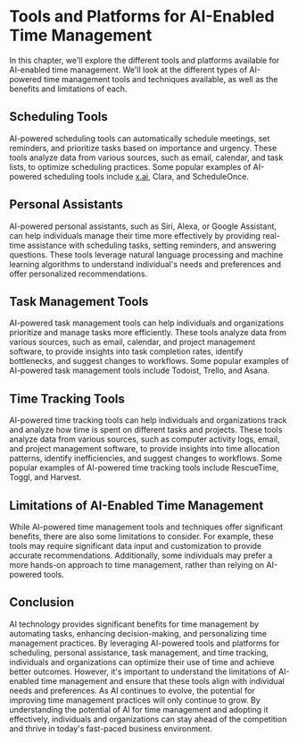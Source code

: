 Tools and Platforms for AI-Enabled Time Management
=======================================================================================================================

In this chapter, we'll explore the different tools and platforms available for AI-enabled time management. We'll look at the different types of AI-powered time management tools and techniques available, as well as the benefits and limitations of each.

Scheduling Tools
----------------

AI-powered scheduling tools can automatically schedule meetings, set reminders, and prioritize tasks based on importance and urgency. These tools analyze data from various sources, such as email, calendar, and task lists, to optimize scheduling practices. Some popular examples of AI-powered scheduling tools include [x.ai](http://x.ai), Clara, and ScheduleOnce.

Personal Assistants
-------------------

AI-powered personal assistants, such as Siri, Alexa, or Google Assistant, can help individuals manage their time more effectively by providing real-time assistance with scheduling tasks, setting reminders, and answering questions. These tools leverage natural language processing and machine learning algorithms to understand individual's needs and preferences and offer personalized recommendations.

Task Management Tools
---------------------

AI-powered task management tools can help individuals and organizations prioritize and manage tasks more efficiently. These tools analyze data from various sources, such as email, calendar, and project management software, to provide insights into task completion rates, identify bottlenecks, and suggest changes to workflows. Some popular examples of AI-powered task management tools include Todoist, Trello, and Asana.

Time Tracking Tools
-------------------

AI-powered time tracking tools can help individuals and organizations track and analyze how time is spent on different tasks and projects. These tools analyze data from various sources, such as computer activity logs, email, and project management software, to provide insights into time allocation patterns, identify inefficiencies, and suggest changes to workflows. Some popular examples of AI-powered time tracking tools include RescueTime, Toggl, and Harvest.

Limitations of AI-Enabled Time Management
-----------------------------------------

While AI-powered time management tools and techniques offer significant benefits, there are also some limitations to consider. For example, these tools may require significant data input and customization to provide accurate recommendations. Additionally, some individuals may prefer a more hands-on approach to time management, rather than relying on AI-powered tools.

Conclusion
----------

AI technology provides significant benefits for time management by automating tasks, enhancing decision-making, and personalizing time management practices. By leveraging AI-powered tools and platforms for scheduling, personal assistance, task management, and time tracking, individuals and organizations can optimize their use of time and achieve better outcomes. However, it's important to understand the limitations of AI-enabled time management and ensure that these tools align with individual needs and preferences. As AI continues to evolve, the potential for improving time management practices will only continue to grow. By understanding the potential of AI for time management and adopting it effectively, individuals and organizations can stay ahead of the competition and thrive in today's fast-paced business environment.
